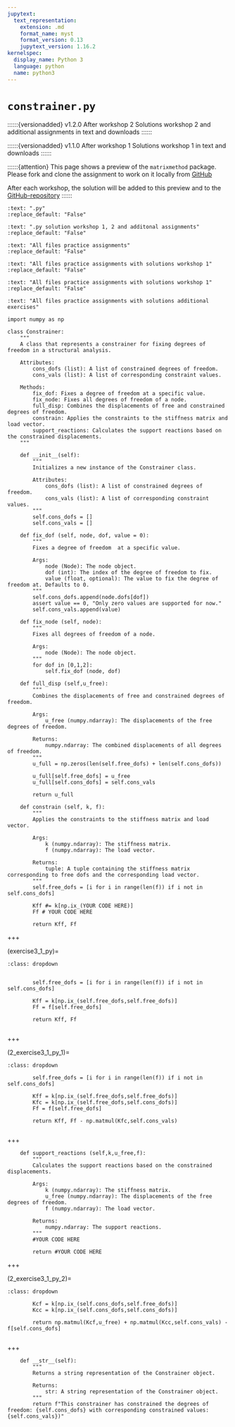 ```yaml
---
jupytext:
  text_representation:
    extension: .md
    format_name: myst
    format_version: 0.13
    jupytext_version: 1.16.2
kernelspec:
  display_name: Python 3
  language: python
  name: python3
---
```


# `constrainer.py`

::::::{versionadded} v1.2.0 After workshop 2
Solutions workshop 2 and additional assignments in text and downloads 
::::::

::::::{versionadded} v1.1.0 After workshop 1
Solutions workshop 1 in text and downloads 
::::::

::::::{attention}
This page shows a preview of the `matrixmethod` package. Please fork and clone the assignment to work on it locally from [GitHub](https://github.com/CIEM5000-2025/practice-assignments)

After each workshop, the solution will be added to this preview and to the [GitHub-repository](https://github.com/CIEM5000-2025/practice-assignments)
::::::

```{custom_download_link} constrainer.py
:text: ".py"
:replace_default: "False"
```

```{custom_download_link} ./matrixmethod_solution/constrainer.py
:text: ".py solution workshop 1, 2 and additonal assignments"
:replace_default: "False"
```

```{custom_download_link} https://github.com/CIEM5000-2025/practice-assignments
:text: "All files practice assignments"
:replace_default: "False"
```

```{custom_download_link} https://github.com/CIEM5000-2025/practice-assignments/tree/solution_workshop_1
:text: "All files practice assignments with solutions workshop 1"
:replace_default: "False"
```

```{custom_download_link} https://github.com/CIEM5000-2025/practice-assignments/tree/solution_workshop_2
:text: "All files practice assignments with solutions workshop 1"
:replace_default: "False"
```

```{custom_download_link} https://github.com/CIEM5000-2025/practice-assignments/tree/solution_additional_exercises
:text: "All files practice assignments with solutions additional exercises"
```

```{code-cell} ipython3
import numpy as np
```

```{code-cell} ipython3
class Constrainer:
    """
    A class that represents a constrainer for fixing degrees of freedom in a structural analysis.

    Attributes:
        cons_dofs (list): A list of constrained degrees of freedom.
        cons_vals (list): A list of corresponding constraint values.

    Methods:
        fix_dof: Fixes a degree of freedom at a specific value.
        fix_node: Fixes all degrees of freedom of a node.
        full_disp: Combines the displacements of free and constrained degrees of freedom.
        constrain: Applies the constraints to the stiffness matrix and load vector.
        support_reactions: Calculates the support reactions based on the constrained displacements.
    """

    def __init__(self):
        """
        Initializes a new instance of the Constrainer class.

        Attributes:
            cons_dofs (list): A list of constrained degrees of freedom.
            cons_vals (list): A list of corresponding constraint values.  
        """
        self.cons_dofs = []
        self.cons_vals = []

    def fix_dof (self, node, dof, value = 0):
        """
        Fixes a degree of freedom  at a specific value.

        Args:
            node (Node): The node object.
            dof (int): The index of the degree of freedom to fix.
            value (float, optional): The value to fix the degree of freedom at. Defaults to 0.
        """
        self.cons_dofs.append(node.dofs[dof])
        assert value == 0, "Only zero values are supported for now."
        self.cons_vals.append(value)
 
    def fix_node (self, node):
        """
        Fixes all degrees of freedom of a node.

        Args:
            node (Node): The node object.
        """
        for dof in [0,1,2]:
            self.fix_dof (node, dof)    

    def full_disp (self,u_free):
        """
        Combines the displacements of free and constrained degrees of freedom.

        Args:
            u_free (numpy.ndarray): The displacements of the free degrees of freedom.

        Returns:
            numpy.ndarray: The combined displacements of all degrees of freedom.
        """
        u_full = np.zeros(len(self.free_dofs) + len(self.cons_dofs))
        
        u_full[self.free_dofs] = u_free
        u_full[self.cons_dofs] = self.cons_vals
        
        return u_full
    
    def constrain (self, k, f):
        """
        Applies the constraints to the stiffness matrix and load vector.

        Args:
            k (numpy.ndarray): The stiffness matrix.
            f (numpy.ndarray): The load vector.

        Returns:
            tuple: A tuple containing the stiffness matrix corresponding to free dofs and the corresponding load vector.
        """
        self.free_dofs = [i for i in range(len(f)) if i not in self.cons_dofs]
        
        Kff #= k[np.ix_(YOUR CODE HERE)]
        Ff # YOUR CODE HERE

        return Kff, Ff
```

+++

(exercise3_1_py)=
```{solution-start} exercise3.1
:class: dropdown
```

```{code-cell} ipython3

        self.free_dofs = [i for i in range(len(f)) if i not in self.cons_dofs]
        
        Kff = k[np.ix_(self.free_dofs,self.free_dofs)]
        Ff = f[self.free_dofs]

        return Kff, Ff
```

```{solution-end}
```

+++

(2_exercise3_1_py_1)=
```{solution-start} 2_exercise3.1
:class: dropdown
```

```{code-cell} ipython3
        self.free_dofs = [i for i in range(len(f)) if i not in self.cons_dofs]
        
        Kff = k[np.ix_(self.free_dofs,self.free_dofs)]
        Kfc = k[np.ix_(self.free_dofs,self.cons_dofs)]
        Ff = f[self.free_dofs]

        return Kff, Ff - np.matmul(Kfc,self.cons_vals)
```

```{solution-end}
```

+++
        
```{code-cell} ipython3
    def support_reactions (self,k,u_free,f):       
        """
        Calculates the support reactions based on the constrained displacements.

        Args:
            k (numpy.ndarray): The stiffness matrix.
            u_free (numpy.ndarray): The displacements of the free degrees of freedom.
            f (numpy.ndarray): The load vector.

        Returns:
            numpy.ndarray: The support reactions.
        """
        #YOUR CODE HERE
        
        return #YOUR CODE HERE
```

+++

(2_exercise3_1_py_2)=
```{solution-start} 2_exercise3.1
:class: dropdown
```

```{code-cell} ipython3
        Kcf = k[np.ix_(self.cons_dofs,self.free_dofs)]
        Kcc = k[np.ix_(self.cons_dofs,self.cons_dofs)]

        return np.matmul(Kcf,u_free) + np.matmul(Kcc,self.cons_vals) - f[self.cons_dofs]
```

```{solution-end}
```

+++
        
```{code-cell} ipython3
    def __str__(self):
        """
        Returns a string representation of the Constrainer object.

        Returns:
            str: A string representation of the Constrainer object.
        """
        return f"This constrainer has constrained the degrees of freedom: {self.cons_dofs} with corresponding constrained values: {self.cons_vals})"
```

